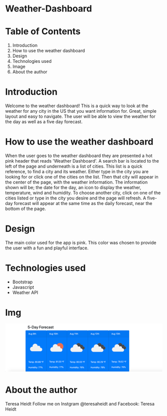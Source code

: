 # Weather-Dashboard
# Table of Contents
1. Introduction
2. How to use the weather dashboard
3. Design
4. Technologies used
5. Image
6. About the author
# Introduction
Welcome to the weather dashboard! This is a quick way to look at the weather for any city in the US that you want information for. Great, simple layout and easy to navigate. The user will be able to view the weather for the day as well as a five day forecast.
# How to use the weather dashboard
When the user goes to the weather dashboard they are presented a hot pink header that reads 'Weather Dashboard'. A search bar is located to the left of the page and underneath is a list of cities. This list is a quick reference, to find a city and its weather. Either type in the city you are looking for or click one of the cities on the list. Then that city will appear in the center of the page, with the weather information. The information shown will be; the date for the day, an icon to display the weather, temperature, wind and humidity. To choose another city, click on one of the cities listed or type in the city you desire and the page will refresh. A five-day forecast will appear at the same time as the daily forecast, near the bottom of the page.
# Design
The main color used for the app is pink. This color was chosen to provide the user with a fun and playful interface.  
# Technologies used
* Bootstrap
* Javascript
* Weather API
# Img
![weather](assets/img/weather.png)

# About the author
Teresa Heidt Follow me on Instgram @teresaheidt and Facebook: Teresa Heidt

